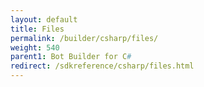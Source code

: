 ```yaml
---
layout: default
title: Files
permalink: /builder/csharp/files/
weight: 540
parent1: Bot Builder for C#
redirect: /sdkreference/csharp/files.html
---
```



